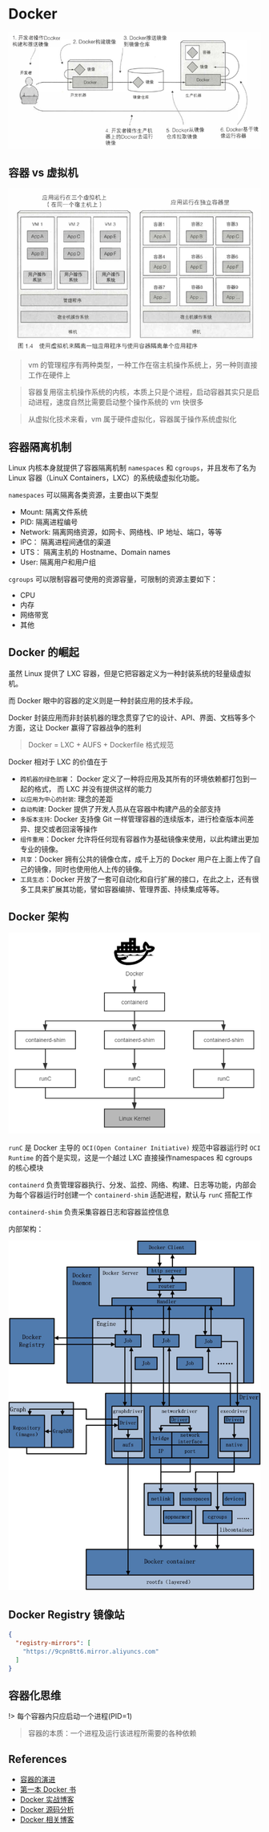 # Docker

![](../images/docker-image-container.png)

## 容器 vs 虚拟机

![](../images/containervsvm.png)

> vm 的管理程序有两种类型，一种工作在宿主机操作系统上，另一种则直接工作在硬件上

> 容器复用宿主机操作系统的内核，本质上只是个进程，启动容器其实只是启动进程，速度自然比需要启动整个操作系统的 vm 快很多

> 从虚拟化技术来看，vm 属于硬件虚拟化，容器属于操作系统虚拟化

## 容器隔离机制

Linux 内核本身就提供了容器隔离机制 `namespaces` 和 `cgroups`，并且发布了名为 Linux 容器（LinuX Containers，LXC）的系统级虚拟化功能。

`namespaces` 可以隔离各类资源，主要由以下类型

- Mount: 隔离文件系统
- PID: 隔离进程编号
- Network: 隔离网络资源，如网卡、网络栈、IP 地址、端口，等等
- IPC： 隔离进程间通信的渠道
- UTS： 隔离主机的 Hostname、Domain names
- User: 隔离用户和用户组

`cgroups` 可以限制容器可使用的资源容量，可限制的资源主要如下：

- CPU
- 内存
- 网络带宽
- 其他

## Docker 的崛起

虽然 Linux 提供了 LXC 容器，但是它把容器定义为一种封装系统的轻量级虚拟机。

而 Docker 眼中的容器的定义则是一种封装应用的技术手段。

Docker 封装应用而非封装机器的理念贯穿了它的设计、API、界面、文档等多个方面，这让 Docker 赢得了容器战争的胜利

> Docker = LXC + AUFS + Dockerfile 格式规范

Docker 相对于 LXC 的价值在于

- `跨机器的绿色部署`： Docker 定义了一种将应用及其所有的环境依赖都打包到一起的格式， 而 LXC 并没有提供这样的能力
- `以应用为中心的封装`: 理念的差距
- `自动构建`: Docker 提供了开发人员从在容器中构建产品的全部支持
- `多版本支持`: Docker 支持像 Git 一样管理容器的连续版本，进行检查版本间差异、提交或者回滚等操作
- `组件重用`：Docker 允许将任何现有容器作为基础镜像来使用，以此构建出更加专业的镜像。
- `共享`：Docker 拥有公共的镜像仓库，成千上万的 Docker 用户在上面上传了自己的镜像，同时也使用他人上传的镜像。
- `工具生态`：Docker 开放了一套可自动化和自行扩展的接口，在此之上，还有很多工具来扩展其功能，譬如容器编排、管理界面、持续集成等等。

## Docker 架构

![](../images/docker-arch.png)

`runC` 是 Docker 主导的 `OCI(Open Container Initiative)` 规范中容器运行时 `OCI Runtime` 的首个是实现，这是一个越过 LXC 直接操作namespaces 和 cgroups 的核心模块

`containerd` 负责管理容器执行、分发、监控、网络、构建、日志等功能，内部会为每个容器运行时创建一个 `containerd-shim` 适配进程，默认与 `runC` 搭配工作

`containerd-shim` 负责采集容器日志和容器监控信息

内部架构：

![](../images/docker-arch.jpg ":size=50%")

## Docker Registry 镜像站

```json
{
  "registry-mirrors": [
    "https://9cpn8tt6.mirror.aliyuncs.com"
  ]
}
```

## 容器化思维

!> 每个容器内只应启动一个进程(PID=1)

> 容器的本质：一个进程及运行该进程所需要的各种依赖

## References

- [容器的演进](http://icyfenix.cn/immutable-infrastructure/container/)
- [第一本 Docker 书](https://book.douban.com/subject/26285268/)
- [Docker 实战博客](https://github.com/zq2599/blog_demos)
- [Docker 源码分析](https://www.infoq.cn/article/docker-source-code-analysis-part1)
- [Docker 相关博客](https://soulteary.com/tags/docker.html)